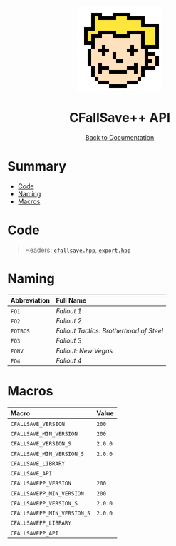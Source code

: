 <div align="center">

![CFallSave++ Logo 192x192](../assets/cfallsave++_logo_192x192.png)

# CFallSave++ API

[Back to Documentation](../DOCS.md)

</div>



# Summary

* [Code](#code)
* [Naming](#naming)
* [Macros](#macros)



# Code

> Headers: [`cfallsave.hpp`](../src/cplusplus/cfallsave.hpp), [`export.hpp`](../src/cplusplus/export.hpp)



# Naming

| Abbreviation | Full Name                               |
| :----------- | :-------------------------------------- |
| `FO1`        | *Fallout 1*                             |
| `FO2`        | *Fallout 2*                             |
| `FOTBOS`     | *Fallout Tactics: Brotherhood of Steel* |
| `FO3`        | *Fallout 3*                             |
| `FONV`       | *Fallout: New Vegas*                    |
| `FO4`        | *Fallout 4*                             |



# Macros

| Macro                       | Value   |
| :-------------------------- | :------ |
| `CFALLSAVE_VERSION`         | `200`   |
| `CFALLSAVE_MIN_VERSION`     | `200`   |
| `CFALLSAVE_VERSION_S`       | `2.0.0` |
| `CFALLSAVE_MIN_VERSION_S`   | `2.0.0` |
| `CFALLSAVE_LIBRARY`         |         |
| `CFALLSAVE_API`             |         |
| `CFALLSAVEPP_VERSION`       | `200`   |
| `CFALLSAVEPP_MIN_VERSION`   | `200`   |
| `CFALLSAVEPP_VERSION_S`     | `2.0.0` |
| `CFALLSAVEPP_MIN_VERSION_S` | `2.0.0` |
| `CFALLSAVEPP_LIBRARY`       |         |
| `CFALLSAVEPP_API`           |         |
